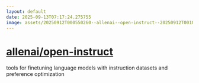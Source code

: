 ```yaml
---
layout: default
date: 2025-09-13T07:17:24.275755
image: assets/20250912T000550260--allenai--open-instruct--20250912T001037150--cropped.png
---
```


# [allenai/open-instruct](https://github.com/allenai/open-instruct)

tools for finetuning language models with instruction datasets and preference optimization
